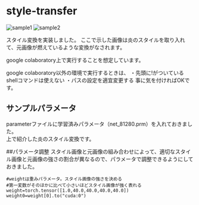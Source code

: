 # style-transfer

![sample1](https://user-images.githubusercontent.com/40655712/55858535-e4a38380-5baa-11e9-8db1-29cc0fac78b4.jpg)
![sample2](https://user-images.githubusercontent.com/40655712/55858515-d8b7c180-5baa-11e9-912d-d90515b63418.jpg)

スタイル変換を実装しました。 
ここで示した画像は炎のスタイルを取り入れて、元画像が燃えているような変換がなされます。  
  
google colaboratory上で実行することを想定しています。  
  
google colaboratory以外の環境で実行するときは、
・先頭に!がついているshellコマンドは使えない
・パスの設定を適宜変更する
事に気を付ければOKです。  

## サンプルパラメータ
parameterファイルに学習済みパラメータ（net_81280.prm）を入れておきました。  
上で紹介した炎のスタイル変換です。

##パラメータ調整
スタイル画像と元画像の組み合わせによって、適切なスタイル画像と元画像の強さの割合が異なるので、パラメータで調整できるようにしておきました。

```
#weightは重みパラメータ。スタイル画像の強さを決める
#第一変数がそのほかに比べて小さいほどスタイル画像が強く表れる
weight=torch.tensor([1.0,40.0,40.0,40.0,40.0])
weight0=weight[0].to("cuda:0")
```

